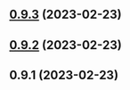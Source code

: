 ## [0.9.3](https://github.com/kongnet/vultr-v2/compare/v0.9.2...v0.9.3) (2023-02-23)




## [0.9.2](https://github.com/kongnet/vultr-v2/compare/v0.9.1...v0.9.2) (2023-02-23)




## 0.9.1 (2023-02-23)





